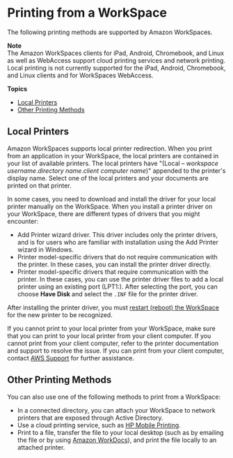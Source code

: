 # Printing from a WorkSpace<a name="printing"></a>

The following printing methods are supported by Amazon WorkSpaces\.

**Note**  
The Amazon WorkSpaces clients for iPad, Android, Chromebook, and Linux as well as WebAccess support cloud printing services and network printing\. Local printing is not currently supported for the iPad, Android, Chromebook, and Linux clients and for WorkSpaces WebAccess\.  

**Topics**
+ [Local Printers](#local_printers)
+ [Other Printing Methods](#other_printing)

## Local Printers<a name="local_printers"></a>

Amazon WorkSpaces supports local printer redirection\. When you print from an application in your WorkSpace, the local printers are contained in your list of available printers\. The local printers have "\(Local – *workspace username*\.*directory name*\.*client computer name*\)" appended to the printer's display name\. Select one of the local printers and your documents are printed on that printer\.

In some cases, you need to download and install the driver for your local printer manually on the WorkSpace\. When you install a printer driver on your WorkSpace, there are different types of drivers that you might encounter:
+ Add Printer wizard driver\. This driver includes only the printer drivers, and is for users who are familiar with installation using the Add Printer wizard in Windows\.
+ Printer model\-specific drivers that do not require communication with the printer\. In these cases, you can install the printer driver directly\.
+ Printer model\-specific drivers that require communication with the printer\. In these cases, you can use the printer driver files to add a local printer using an existing port \(LPT1:\)\. After selecting the port, you can choose **Have Disk** and select the `.INF` file for the printer driver\.

After installing the printer driver, you must [ restart \(reboot\) the WorkSpace](manage_workspace_client.md#client-restart-workspace) for the new printer to be recognized\.

If you cannot print to your local printer from your WorkSpace, make sure that you can print to your local printer from your client computer\. If you cannot print from your client computer, refer to the printer documentation and support to resolve the issue\. If you can print from your client computer, contact [AWS Support](https://console.aws.amazon.com/support/home#/) for further assistance\.

## Other Printing Methods<a name="other_printing"></a>

You can also use one of the following methods to print from a WorkSpace:
+ In a connected directory, you can attach your WorkSpace to network printers that are exposed through Active Directory\.
+ Use a cloud printing service, such as [HP Mobile Printing](https://www8.hp.com/us/en/printers/mobility/overview.html)\.
+ Print to a file, transfer the file to your local desktop \(such as by emailing the file or by using [ Amazon WorkDocs](https://docs.aws.amazon.com/workdocs/latest/userguide/what_is.html)\), and print the file locally to an attached printer\.
